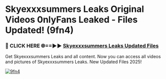 # Skyexxxsummers Leaks Original Videos 0nlyFans Leaked - Files Updated! (9fn4)

<h3>🔴 CLICK HERE 🌐==►► <a href="https://tinyurl.com/ehrbuxhb" rel="nofollow">Skyexxxsummers Leaks Updated Files</a></h3>

Get Skyexxxsummers Leaks and all content. Now you can access all videos and pictures of Skyexxxsummers Leaks. New Updated Files 2025!

[![9fn4](https://i.imgur.com/lVYEuWS.gif)](https://tinyurl.com/ehrbuxhb)
